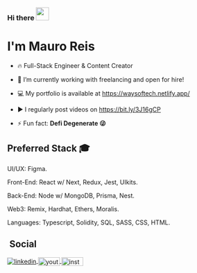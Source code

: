 ### Hi there <img src="https://raw.githubusercontent.com/kaueMarques/kaueMarques/master/hi.gif" width="30px" height="30px">
<h1 align="left">I'm Mauro Reis</h1>

- 🔥 Full-Stack Engineer & Content Creator

- 🔭 I’m currently working with freelancing and open for hire!

- 💻 My portfolio is available at https://waysoftech.netlify.app/

- ▶️ I regularly post videos on https://bit.ly/3J16gCP

- ⚡ Fun fact: **Defi Degenerate 😜**

## Preferred Stack 🎓

UI/UX: Figma.

Front-End: React w/ Next, Redux, Jest, UIkits.

Back-End: Node w/ MongoDB, Prisma, Nest.

Web3: Remix, Hardhat, Ethers, Moralis.

Languages: Typescript, Solidity, SQL, SASS, CSS, HTML.

## &nbsp;Social

<a href="https://www.linkedin.com/in/mauro-reis-6b15b5237/" target="_blank">
  <img align="center" src="https://img.shields.io/badge/-mauroreis-05122A?style=flat&logo=linkedin" alt="linkedin"/>
</a>

<a href="https://www.youtube.com/channel/UCvMMltZWkyX_CGqiyb-uHQg" target="_blank">
  <img height="20px" width="50px" align="center" src="https://i.pinimg.com/originals/19/7b/36/197b365922d1ea3aa1a932ff9bbda4a6.png" alt="youtube"/>
</a>

<a href="https://www.instagram.com/mauroasreis/" target="_blank">
  <img height="20px" width="50px" align="center" src="https://upload.wikimedia.org/wikipedia/commons/thumb/a/a5/Instagram_icon.png/600px-Instagram_icon.png" alt="instagram"/>
</a>
